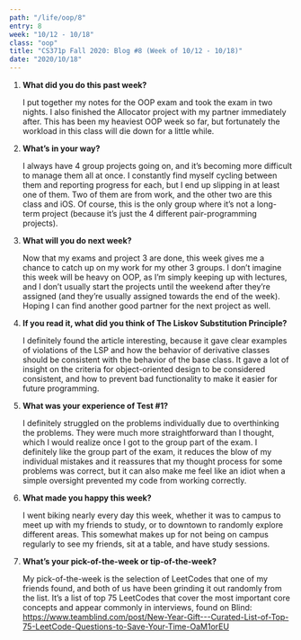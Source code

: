 ```yaml
---
path: "/life/oop/8"
entry: 8
week: "10/12 - 10/18"
class: "oop"
title: "CS371p Fall 2020: Blog #8 (Week of 10/12 - 10/18)"
date: "2020/10/18"
---
```


1. **What did you do this past week?**

   I put together my notes for the OOP exam and took the exam in two nights. I also finished the Allocator project with my partner immediately after. This has been my heaviest OOP week so far, but fortunately the workload in this class will die down for a little while.

1. **What’s in your way?**

   I always have 4 group projects going on, and it’s becoming more difficult to manage them all at once. I constantly find myself cycling between them and reporting progress for each, but I end up slipping in at least one of them. Two of them are from work, and the other two are this class and iOS. Of course, this is the only group where it’s not a long-term project (because it’s just the 4 different pair-programming projects).

1. **What will you do next week?**

   Now that my exams and project 3 are done, this week gives me a chance to catch up on my work for my other 3 groups. I don’t imagine this week will be heavy on OOP, as I’m simply keeping up with lectures, and I don’t usually start the projects until the weekend after they’re assigned (and they’re usually assigned towards the end of the week). Hoping I can find another good partner for the next project as well.

1. **If you read it, what did you think of The Liskov Substitution Principle?**

   I definitely found the article interesting, because it gave clear examples of violations of the LSP and how the behavior of derivative classes should be consistent with the behavior of the base class. It gave a lot of insight on the criteria for object-oriented design to be considered consistent, and how to prevent bad functionality to make it easier for future programming.

1. **What was your experience of Test #1?**

   I definitely struggled on the problems individually due to overthinking the problems. They were much more straightforward than I thought, which I would realize once I got to the group part of the exam. I definitely like the group part of the exam, it reduces the blow of my individual mistakes and it reassures that my thought process for some problems was correct, but it can also make me feel like an idiot when a simple oversight prevented my code from working correctly.

1. **What made you happy this week?**

   I went biking nearly every day this week, whether it was to campus to meet up with my friends to study, or to downtown to randomly explore different areas. This somewhat makes up for not being on campus regularly to see my friends, sit at a table, and have study sessions.

1. **What’s your pick-of-the-week or tip-of-the-week?**

   My pick-of-the-week is the selection of LeetCodes that one of my friends found, and both of us have been grinding it out randomly from the list. It’s a list of top 75 LeetCodes that cover the most important core concepts and appear commonly in interviews, found on Blind: https://www.teamblind.com/post/New-Year-Gift---Curated-List-of-Top-75-LeetCode-Questions-to-Save-Your-Time-OaM1orEU

